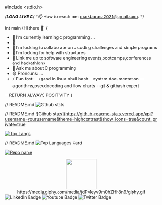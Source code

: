 #include <stdio.h>

/***LONG LIVE C***/
*📫 How to reach me: markbarasa2021@gmail.com.
*/

int main (Hi there 👋)
{

- 🔭 I’m currently learning c programming ...
- 🌱 
- 👯 I’m looking to collaborate on c coding challenges and simple programs
- 🤔 I’m looking for help with structures
- 🌱 Link me up to software engineering events,bootcamps,conferences and hackathlons
- 💬 Ask me about C programming
- 😄 Pronouns: ...
- ⚡ Fun fact:
-->good in linux-shell bash
--system documentation
--algorithms,pseudocoding and flow charts
--git & gitbash expert

--RETURN ALWAYS POSITIVITY
}

// README.md
![Github stats](https://github-readme-stats.vercel.app/api?username=Markbaro&theme=highcontrast&show_icons=true&count_private=true)

// README.md
![Github stats](https://github-readme-stats.vercel.app/api?username=yourusername&theme=highcontrast&show_icons=true&count_private=true

[![Top Langs](https://github-readme-stats.vercel.app/api/top-langs/?username=Markbaro&layout=compact&theme=vision-friendly-dark)](https://github.com/anuraghazra/github-readme-stats)

// README.md
![Top Languages Card](https://github-readme-stats.vercel.app/api/top-langs/?username=shinokada)

[![Repo name](https://github-readme-stats.vercel.app/api/pin/?username=yourusename&repo=repo-name&show_owner=true)](https://github.com/yourusername/repo-name)

<div id="header" align="center">
  <img src="https://media.giphy.com/media/M9gbBd9nbDrOTu1Mqx/giphy.gif" width="100"/>
</div>

<div id="header" align="center">
https://media.giphy.com/media/jdPMeyv9rn0hZHh8n9/giphy.gif
</div> 

<div id="badges">
  <img src="https://img.shields.io/badge/LinkedIn-blue?style=for-the-badge&logo=linkedin&logoColor=white" alt="LinkedIn Badge"/>
  <img src="https://img.shields.io/badge/YouTube-red?style=for-the-badge&logo=youtube&logoColor=white" alt="Youtube Badge"/>
  <img src="https://img.shields.io/badge/Twitter-blue?style=for-the-badge&logo=twitter&logoColor=white" alt="Twitter Badge"/>
</div>

<!-- BLOG-POST-LIST:START -->
<!-- BLOG-POST-LIST:END -->
